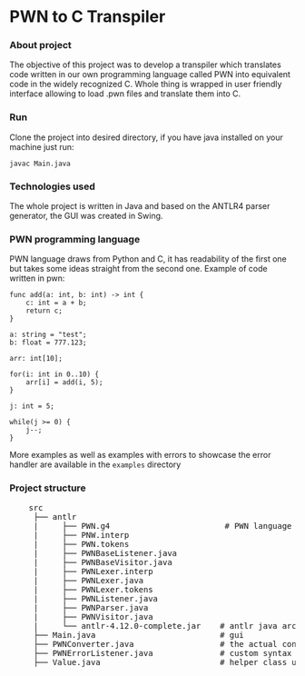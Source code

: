 # PWN to C Transpiler
### About project
The objective of this project was to develop a transpiler which translates code written in our own programming language called PWN into equivalent code in the widely recognized C. Whole thing is wrapped in user friendly interface allowing to load .pwn files and translate them into C.  
### Run
Clone the project into desired directory, if you have java installed on your machine just run:  
```
javac Main.java
```
### Technologies used
The whole project is written in Java and based on the ANTLR4 parser generator, the GUI was created in Swing.
### PWN programming language
PWN language draws from Python and C, it has readability of the first one but takes some ideas straight from the second one.
Example of code written in pwn:  
```
func add(a: int, b: int) -> int {
    c: int = a + b;
    return c;
}

a: string = "test";
b: float = 777.123;

arr: int[10];

for(i: int in 0..10) {
    arr[i] = add(i, 5);
}

j: int = 5;

while(j >= 0) {
    j--;
}
```
More examples as well as examples with errors to showcase the error handler are available in the `examples` directory
### Project structure
<pre>
    src
     ├── antlr
     |     ├── PWN.g4                        # PWN language grammar
     |     ├── PNW.interp
     |     ├── PWN.tokens                    
     |     ├── PWNBaseListener.java
     |     ├── PWNBaseVisitor.java
     |     ├── PWNLexer.interp
     |     ├── PWNLexer.java
     |     ├── PWNLexer.tokens
     |     ├── PWNListener.java
     |     ├── PWNParser.java
     |     ├── PWNVisitor.java
     |     └── antlr-4.12.0-complete.jar    # antlr java archive
     ├── Main.java                          # gui
     ├── PWNConverter.java                  # the actual converter logic class
     ├── PWNErrorListener.java              # custom syntax error handler
     ├── Value.java                         # helper class used to evaluate expressions
</pre>
